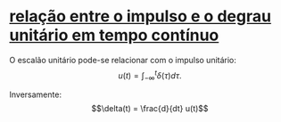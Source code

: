 # [relação entre o impulso e o degrau unitário em tempo contínuo](pub/ss-imp/conc/relação%20entre%20o%20impulso%20e%20o%20degrau%20unitário%20em%20tempo%20contínuo.md)

O escalão unitário pode-se relacionar com o impulso unitário:
$$ u(t) = \int_{-\infty}^{t} \delta(\tau) d\tau.$$

Inversamente:
$$\delta(t) = \frac{d}{dt} u(t)$$